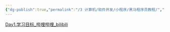 ```yaml
---
{"dg-publish":true,"permalink":"/3 计算机/软件开发/小程序/黑马程序员教程/","title":"黑马程序员教程"}
---
```



[Day1.学习目标\_哔哩哔哩\_bilibili](https://www.bilibili.com/video/BV1834y1676P/?buvid=XY630CE669F34078F341989B1EE06E60B0127&is_story_h5=false&mid=g8UDjEqHIS5oCexxb9oAEQ%3D%3D&p=1&plat_id=116&share_from=ugc&share_medium=android&share_plat=android&share_session_id=5fc6b337-5def-4d14-b104-37e671c75fd4&share_source=COPY&share_tag=s_i&timestamp=1695006157&unique_k=oJb2hhq&up_id=37974444)